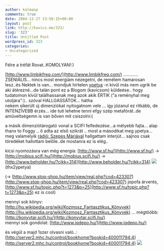 ```yaml
---
author: kalmanp
comments: true
date: 2004-12-27 23:50:15+00:00
layout: post
link: http://kavics.me/323/
slug: '323'
title: Untitled Post
wordpress_id: 323
categories:
- Uncategorized
---
```


Félre a tréfát Rovat..KOMOLYAN!:)




[http://www.limbikfreq.com/](http://www.limbikfreq.com/) ............ ZSENIÁLIS... nincs most energiám nézegetni, de remélem hamarosan lesz..és Nektek is van... mondjuk hirtelen [ypetya](mailto:ypetya@vipmail.hu) -n kívül más nem ugrik be aki átérezné...de talán pont ez a Blogom (kavicsom) küldeése.. hogy tudatomon kívül találhassanak meg azok akik ÉRTIK ("a reményhal meg utoljára":).. szóval HALLGASSÁTOK... hátha  
nekem sikerült új dimenziókat nyitogatnom vele ... így józanul ez ritkább, de INTENZÍVEBB érzés... ide tuti lehetne tenni efgy szép metafórát..de aműveltségemn is van bőven mit csiszolni:(




a másik dimenziótárogató vonal a SCIFI felfedezése...a mélyebb fajta... alap thanx to Foggy .. ő adta az első szikrát .. most a másodikat meg ypetya... meg valamelyik [rádió: Szepes Máriával](http://www.radio.hu/index.php?cikk_id=118138&rid=PVF6Tg==) hallgattam interjút... sajnos csak töredéket hallottam belőle..de mostanra ez is elég..  





kicsi nyomozásra van még energia: [http://www.sf.hu/](http://www.sf.hu/) -> [http://mobius.scifi.hu/](http://mobius.scifi.hu/) -> [http://www.beholder.hu/?cikk=314](http://www.beholder.hu/?cikk=314) ![](http://kavics.freeblog.hu/Files/idohid.jpg) (thx2ypetya)




(-> [http://www.stop-shop.hu/item/view/real.php?cod=423307](http://www.stop-shop.hu/item/view/real.php?cod=423307) jopofa árverés, [http://www.sf.hu/topic.php?t=1273&p=25](http://www.sf.hu/topic.php?t=1273&p=25) ez is cool)




mennyi sok könyv: [http://hu.wikipedia.org/wiki/Kozmosz_Fantasztikus_Könyvek](http://hu.wikipedia.org/wiki/Kozmosz_Fantasztikus_Könyvek) ... mégtööbb: [http://konyvtar.scifi.hu/](http://konyvtar.scifi.hu/)  
mennyi sok gondolat: [http://www.iqdepo.hu/](http://www.iqdepo.hu/)




és végül a majd 1szer olvasni való..: [http://server2.mhc.hu/control/bookhome?bookid=400011794:4](http://server2.mhc.hu/control/bookhome?bookid=400011794:4) ![](http://kavics.freeblog.hu/Files/tukor.JPG)
